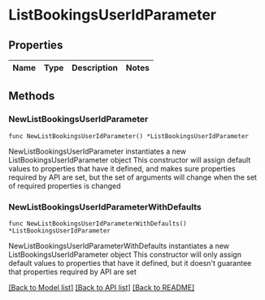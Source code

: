# ListBookingsUserIdParameter

## Properties

Name | Type | Description | Notes
------------ | ------------- | ------------- | -------------

## Methods

### NewListBookingsUserIdParameter

`func NewListBookingsUserIdParameter() *ListBookingsUserIdParameter`

NewListBookingsUserIdParameter instantiates a new ListBookingsUserIdParameter object
This constructor will assign default values to properties that have it defined,
and makes sure properties required by API are set, but the set of arguments
will change when the set of required properties is changed

### NewListBookingsUserIdParameterWithDefaults

`func NewListBookingsUserIdParameterWithDefaults() *ListBookingsUserIdParameter`

NewListBookingsUserIdParameterWithDefaults instantiates a new ListBookingsUserIdParameter object
This constructor will only assign default values to properties that have it defined,
but it doesn't guarantee that properties required by API are set


[[Back to Model list]](../README.md#documentation-for-models) [[Back to API list]](../README.md#documentation-for-api-endpoints) [[Back to README]](../README.md)



